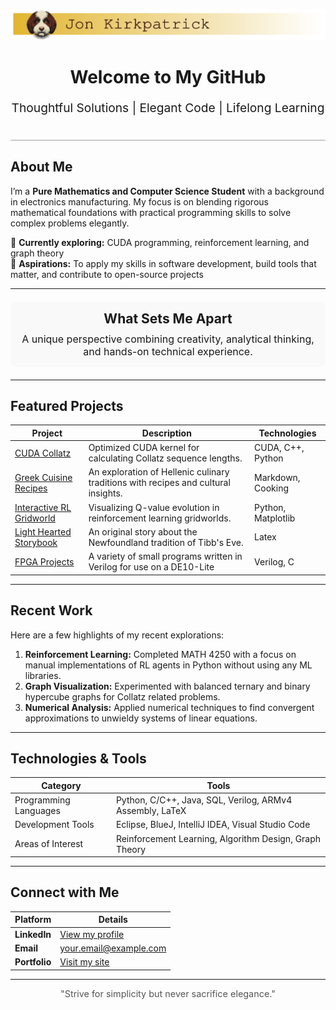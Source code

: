 ![banner](./images/Lagotto_Banner_Jon_New.png)

<!-- Header Section -->
<div align="center" style="border-bottom: 2px solid #ccc; padding-bottom: 20px;">
  <h1>Welcome to My GitHub</h1>
  <p style="font-size: 1.2rem;">Thoughtful Solutions | Elegant Code | Lifelong Learning</p>
</div>

<!-- Introduction Section -->
## About Me
I’m a **Pure Mathematics and Computer Science Student** with a background in electronics manufacturing. My focus is on blending rigorous mathematical foundations with practical programming skills to solve complex problems elegantly. 

🔹 **Currently exploring:** CUDA programming, reinforcement learning, and graph theory  
🔹 **Aspirations:** To apply my skills in software development, build tools that matter, and contribute to open-source projects

---

<!-- Highlight Section -->
<div align="center" style="background-color: #f9f9f9; padding: 15px; border-radius: 10px; margin: 20px 0;">
  <h2 style="margin: 0;">What Sets Me Apart</h2>
  <p style="margin: 10px 0 0; font-size: 1rem;">
    A unique perspective combining creativity, analytical thinking, and hands-on technical experience.
  </p>
</div>

---

## Featured Projects

| **Project**      | **Description**                                                                                      | **Technologies**        |
|-------------------|------------------------------------------------------------------------------------------------------|-------------------------|
| [CUDA Collatz](https://github.com/your-username/cuda-collatz) | Optimized CUDA kernel for calculating Collatz sequence lengths.                                 | CUDA, C++, Python              |
| [Greek Cuisine Recipes](https://github.com/your-username/greek-recipes) | An exploration of Hellenic culinary traditions with recipes and cultural insights.              | Markdown, Cooking      |
| [Interactive RL Gridworld](https://github.com/your-username/rl-gridworld) | Visualizing Q-value evolution in reinforcement learning gridworlds.                            | Python, Matplotlib     |
| [Light Hearted Storybook](https://github.com/your-username/tibbsorigin) | An original story about the Newfoundland tradition of Tibb's Eve.                               | Latex               |
| [FPGA Projects](https://github.com/your-username/DE10_Lite) | A variety of small programs written in Verilog for use on a DE10-Lite                                     | Verilog, C                 |
---

## Recent Work
Here are a few highlights of my recent explorations:
1. **Reinforcement Learning:** Completed MATH 4250 with a focus on manual implementations of RL agents in Python without using any ML libraries.
2. **Graph Visualization:** Experimented with balanced ternary and binary hypercube graphs for Collatz related problems.
3. **Numerical Analysis:** Applied numerical techniques to find convergent approximations to unwieldy systems of linear equations.

---

## Technologies & Tools
| **Category**         | **Tools**                                                                                           |
|-----------------------|----------------------------------------------------------------------------------------------------|
| Programming Languages | Python, C/C++, Java, SQL, Verilog, ARMv4 Assembly, LaTeX                                                                         |
| Development Tools     | Eclipse, BlueJ, IntelliJ IDEA, Visual Studio Code                                                  |
| Areas of Interest     | Reinforcement Learning, Algorithm Design, Graph Theory                                             |

---

## Connect with Me
| Platform             | Details                                             |
|----------------------|-----------------------------------------------------|
| **LinkedIn**         | [View my profile](https://www.linkedin.com/in/your-profile) |
| **Email**            | your.email@example.com                              |
| **Portfolio**        | [Visit my site](https://yourwebsite.com)            |

---

<div align="center" style="font-size: 0.9rem; color: #555;">
  "Strive for simplicity but never sacrifice elegance."  
</div>
